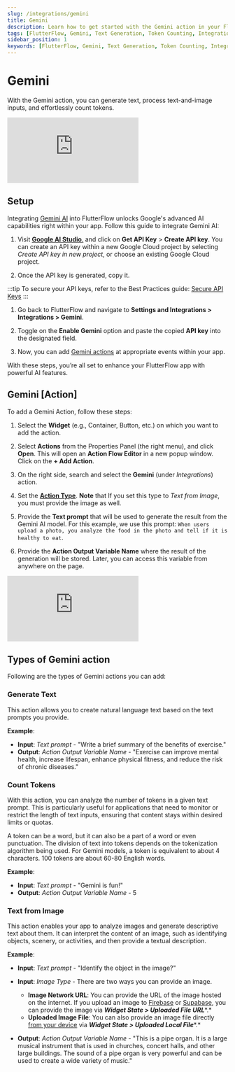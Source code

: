 ```yaml
---
slug: /integrations/gemini
title: Gemini
description: Learn how to get started with the Gemini action in your FlutterFlow app to generate text, process text-and-image inputs, and count tokens.
tags: [FlutterFlow, Gemini, Text Generation, Token Counting, Integration]
sidebar_position: 1
keywords: [FlutterFlow, Gemini, Text Generation, Token Counting, Integration]
---
```



# Gemini

With the Gemini action, you can generate text, process text-and-image inputs, and effortlessly count tokens.

<div class="video-container"><iframe src="https://www.loom.
com/embed/1e7a383897334f6da96c58639e7abcfc?sid=b8363cff-ccfb-4ade-98fc-22a2a587e68e" frameborder="0" allow="accelerometer; autoplay; clipboard-write; encrypted-media; gyroscope; picture-in-picture; web-share" referrerpolicy="strict-origin-when-cross-origin" allowfullscreen></iframe></div>



## Setup

Integrating [Gemini AI](https://gemini.google.com/app) into FlutterFlow unlocks Google's advanced AI capabilities right within your app. Follow this guide to integrate Gemini AI:

1. Visit [**Google AI Studio**.](https://aistudio.google.com/) and click on **Get API Key** > 
   **Create API key**. You can create an API key within a new Google Cloud project by selecting *Create API key in new project*, or choose an existing Google Cloud project. 

2. Once the API key is generated, copy it.

:::tip
To secure your API keys, refer to the Best Practices guide: [Secure API Keys](../google-cloud/secure-keys.md)
:::

1. Go back to FlutterFlow and navigate to **Settings and Integrations > Integrations > Gemini**. 

2. Toggle on the **Enable Gemini** option and paste the copied **API key** into the designated 
   field. 

3. Now, you can add [Gemini actions](#gemini-action) at appropriate events 
within your app.

With these steps, you’re all set to enhance your FlutterFlow app with powerful AI features.


## Gemini [Action]

To add a Gemini Action, follow these steps:

1. Select the **Widget** (e.g., Container, Button, etc.) on which you want to add the action.

2. Select **Actions** from the Properties Panel (the right menu), and click **Open**. This will open an **Action Flow Editor** in a new popup window. Click on the **+ Add Action**.

3. On the right side, search and select the **Gemini** (under *Integrations*) action. 

4. Set the [**Action Type**](#types-of-gemini-action). **Note** that If you set this type to *Text from Image*, you must provide the image as well.

5. Provide the **Text prompt** that will be used to generate the result from the Gemini AI model. For this example, we use this prompt: `When users upload a photo, you analyze the food in the photo and tell if it is healthy to eat`. 

6. Provide the **Action Output Variable Name** where the result of the generation will be stored. Later, you can access this variable from anywhere on the page.

<div class="video-container"><iframe src="https://www.loom.com/embed/8b57fff59e3f496b84eb719f0a41bc85" title="YouTube video player" frameborder="0" allow="accelerometer; autoplay; clipboard-write; encrypted-media; gyroscope; picture-in-picture; web-share" referrerpolicy="strict-origin-when-cross-origin" allowfullscreen></iframe></div>

## Types of Gemini action

Following are the types of Gemini actions you can add:

### Generate Text

This action allows you to create natural language text based on the text prompts you provide.

**Example**:

* **Input**: *Text prompt* - "Write a brief summary of the benefits of exercise."
* **Output**: *Action Output Variable Name* - "Exercise can improve mental health, increase lifespan, enhance physical fitness, and reduce the risk of chronic diseases."

### Count Tokens

With this action, you can analyze the number of tokens in a given text prompt. This is particularly useful for applications that need to monitor or restrict the length of text inputs, ensuring that content stays within desired limits or quotas.

A token can be a word, but it can also be a part of a word or even punctuation. The division of text into tokens depends on the tokenization algorithm being used. For Gemini models, a token is equivalent to about 4 characters. 100 tokens are about 60-80 English words.

**Example**:

* **Input**: *Text prompt* - "Gemini is fun!"
* **Output**: *Action Output Variable Name* - 5

### Text from Image

This action enables your app to analyze images and generate descriptive text about them. It can interpret the content of an image, such as identifying objects, scenery, or activities, and then provide a textual description.

**Example**:

* **Input**: *Text prompt* - "Identify the object in the image?"
* **Input**: *Image Type* - There are two ways you can provide an image.


	+ **Image Network URL**: You can provide the URL of the image hosted on the internet. If you upload an image to [Firebase](/actions/actions/utilities/upload-data#id-1.-firebase) or [Supabase](/actions/actions/utilities/upload-data#id-2.-supabase), you can provide the image via ***Widget State > Uploaded File URL****.*
	+ **Uploaded Image File**: You can also provide an image file directly [from your device](/actions/actions/utilities/upload-data#id-3.-local-upload-widget-state) via ***Widget State > Uploaded Local File****.*
* **Output**: *Action Output Variable Name* - "This is a pipe organ. It is a large musical instrument that is used in churches, concert halls, and other large buildings. The sound of a pipe organ is very powerful and can be used to create a wide variety of music."



 